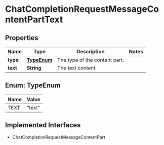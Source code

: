 

# ChatCompletionRequestMessageContentPartText


## Properties

| Name | Type | Description | Notes |
|------------ | ------------- | ------------- | -------------|
|**type** | [**TypeEnum**](#TypeEnum) | The type of the content part. |  |
|**text** | **String** | The text content. |  |



## Enum: TypeEnum

| Name | Value |
|---- | -----|
| TEXT | &quot;text&quot; |


## Implemented Interfaces

* ChatCompletionRequestMessageContentPart


